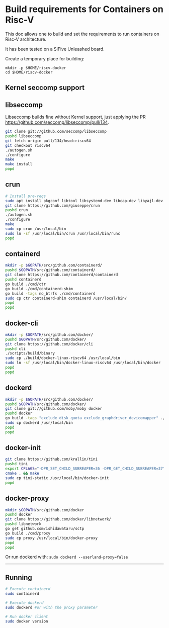 # Build requirements for Containers on Risc-V

This doc allows one to build and set the requirements to run containers on Risc-V architecture.

It has been tested on a SiFive Unleashed board.

Create a temporary place for building:

```
mkdir -p $HOME/riscv-docker
cd $HOME/riscv-docker
```

## Kernel seccomp support

## libseccomp

Libseccomp builds fine without Kernel support, just applying the PR https://github.com/seccomp/libseccomp/pull/134.

```bash
git clone git://github.com/seccomp/libseccomp
pushd libseccomp
git fetch origin pull/134/head:riscv64
git checkout riscv64
./autogen.sh
./configure
make
make install
popd
```

## crun

```bash
# Install pre-reqs
sudo apt install pkgconf libtool libsystemd-dev libcap-dev libyajl-dev libselinux1-dev go-md2man libtool
git clone https://github.com/giuseppe/crun
pushd crun
./autogen.sh
./configure
make
sudo cp crun /usr/local/bin
sudo ln -sf /usr/local/bin/crun /usr/local/bin/runc
popd
```

## containerd

```bash
mkdir -p $GOPATH/src/github.com/containerd/
pushd $GOPATH/src/github.com/containerd/
git clone https://github.com/containerd/containerd
pushd containerd
go build ./cmd/ctr
go build ./cmd/containerd-shim
go build -tags no_btrfs ./cmd/containerd
sudo cp ctr containerd-shim containerd /usr/local/bin/
popd
popd
```

## docker-cli

```bash
mkdir -p $GOPATH/src/github.com/docker/
pushd $GOPATH/src/github.com/docker/
git clone https://github.com/docker/cli
pushd cli
./scripts/build/binary
sudo cp ./build/docker-linux-riscv64 /usr/local/bin
sudo ln -sf /usr/local/bin/docker-linux-riscv64 /usr/local/bin/docker
popd
popd
```

## dockerd

```bash
mkdir -p $GOPATH/src/github.com/docker/
pushd $GOPATH/src/github.com/docker/
git clone git://github.com/moby/moby docker
pushd docker
go build -tags "exclude_disk_quota exclude_graphdriver_devicemapper" ./cmd/dockerd/
sudo cp dockerd /usr/local/bin
popd
popd
```

## docker-init

```bash
git clone https://github.com/krallin/tini
pushd tini
export CFLAGS="-DPR_SET_CHILD_SUBREAPER=36 -DPR_GET_CHILD_SUBREAPER=37"
cmake . && make
sudo cp tini-static /usr/local/bin/docker-init
popd
```

## docker-proxy

```bash
mkdir $GOPATH/src/github.com/docker
pushd docker
git clone https://github.com/docker/libnetwork/
pushd libnetwork
go get github.com/ishidawataru/sctp
go build ./cmd/proxy
sudo cp proxy /usr/local/bin/docker-proxy
popd
popd
```

Or run dockerd with: `sudo dockerd --userland-proxy=false`

--------------------------------------------------------------------------------

## Running

```bash
# Execute containerd
sudo containerd

# Execute dockerd
sudo dockerd #or with the proxy parameter

# Run docker client
sudo docker version
```

